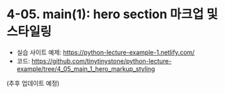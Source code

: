 # 4-05. main(1): hero section 마크업 및 스타일링

- 실습 사이트 예제: https://python-lecture-example-1.netlify.com/
- 코드: https://github.com/tinytinystone/python-lecture-example/tree/4_05_main_1_hero_markup_styling

(추후 업데이트 예정)

<!-- html 필요 없는 부분 접기 - header 부분 접어놓고 시작

- main에는 총 3개의 섹션

  - hero, main-content, side-content
  - main-content와 side-content는 단으로 나란히 -> 부모요소로 한번 감싸서 float 처리
  - float할 필요는 없고 padding만 있는 container와 float로 높이를 잃었을 때 처리해줘야 하는 container-float 두개로 나누기

- 소개글 설명과 Django 문서로 이어지는 링크 두 개로 이뤄져 있음.
- 클래스 네이밍. 클릭, 가입 등의 액션을 요구하는 버튼이나 링크 등을 call to action, 줄여서 cta라고 부름. 눈에 띄는 색상을 주는 편.

- 스타일링
  - text-align: center
  - 완벽하게 똑같이 구현한다기보다 적절하게 간격을 두도록 하겠다.
  - 위아래 패딩. 50px 0
  - border-bottom => 단축표기법으로 사용. 1px solid (색상값)
  - .intro-desc - 글씨를 두 줄에 적어주기 위해서 크기 지정. width: 700px; - 바깥여백. 가운데 정렬하기 위해서 좌우는 auto로 두고 위 아래만 적절히. margin: 40px auto 50px; - 글씨 관련 속성은 개발자도구를 한번 켜서 살펴보고 기재.
    font-weight: 300;
    font-size: 3.6rem;
    line-height: 1.3; - cta - a 태그는 인라인 요소이나 크기를 줘야 하므로 display block - padding, border를 이용해서 버튼처럼 보이도록 디자인 해보기 - 배경색/font-size/font-weight 등 적용 - 마우스가 올라가거나 탭 키 등을 이용하여 포커스가 가있을 때 배경색이 변한다 => 가상요소를 사용해서 디자인
    .cta {
    display: block;
    width: 300px;
    padding: 2rem 5rem;
    margin: 20px auto 60px;
    border-radius: 8px;
    font-size: 1.8rem;
    font-weight: 400;
    background: #44b78b;
    color: #fff;
    }
    .cta:focus,
    .cta:hover,
    .cta:active {
    background-color: #51be95;
    } -->
